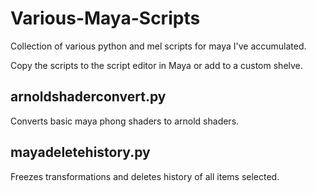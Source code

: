 # Various-Maya-Scripts
Collection of various python and mel scripts for maya I've accumulated. 

Copy the scripts to the script editor in Maya or add to a custom shelve. 

 ## arnoldshaderconvert.py
Converts basic maya phong shaders to arnold shaders. 

 ## mayadeletehistory.py
Freezes transformations and deletes history of all items selected. 
